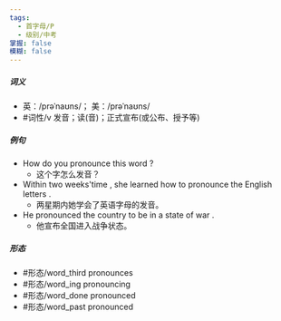 ```yaml
---
tags:
  - 首字母/P
  - 级别/中考
掌握: false
模糊: false
---
```

##### 词义
- 英：/prəˈnaʊns/； 美：/prəˈnaʊns/
- #词性/v  发音；读(音)；正式宣布(或公布、授予等)
##### 例句
- How do you pronounce this word ?
	- 这个字怎么发音？
- Within two weeks'time , she learned how to pronounce the English letters .
	- 两星期内她学会了英语字母的发音。
- He pronounced the country to be in a state of war .
	- 他宣布全国进入战争状态。
##### 形态
- #形态/word_third pronounces
- #形态/word_ing pronouncing
- #形态/word_done pronounced
- #形态/word_past pronounced
